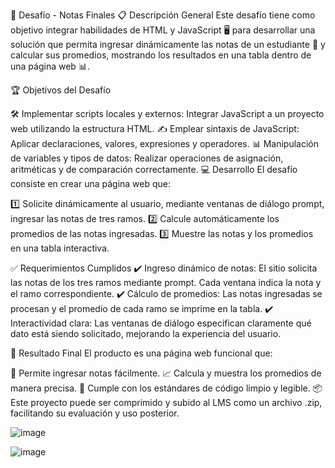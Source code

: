 🎯 Desafío - Notas Finales
📋 Descripción General
Este desafío tiene como objetivo integrar habilidades de HTML y JavaScript 🖥️ para desarrollar una solución que permita ingresar dinámicamente las notas de un estudiante 📝 y calcular sus promedios, mostrando los resultados en una tabla dentro de una página web 📊.

🏆 Objetivos del Desafío

🛠️ Implementar scripts locales y externos: Integrar JavaScript a un proyecto web utilizando la estructura HTML.
✍️ Emplear sintaxis de JavaScript: Aplicar declaraciones, valores, expresiones y operadores.
📊 Manipulación de variables y tipos de datos: Realizar operaciones de asignación, aritméticas y de comparación correctamente.
💻 Desarrollo
El desafío consiste en crear una página web que:

1️⃣ Solicite dinámicamente al usuario, mediante ventanas de diálogo prompt, ingresar las notas de tres ramos.
2️⃣ Calcule automáticamente los promedios de las notas ingresadas.
3️⃣ Muestre las notas y los promedios en una tabla interactiva.

✅ Requerimientos Cumplidos
✔️ Ingreso dinámico de notas: El sitio solicita las notas de los tres ramos mediante prompt. Cada ventana indica la nota y el ramo correspondiente.
✔️ Cálculo de promedios: Las notas ingresadas se procesan y el promedio de cada ramo se imprime en la tabla.
✔️ Interactividad clara: Las ventanas de diálogo especifican claramente qué dato está siendo solicitado, mejorando la experiencia del usuario. 

🏁 Resultado Final
El producto es una página web funcional que:

🤝 Permite ingresar notas fácilmente.
📈 Calcula y muestra los promedios de manera precisa.
🧹 Cumple con los estándares de código limpio y legible.
📦 Este proyecto puede ser comprimido y subido al LMS como un archivo .zip, facilitando su evaluación y uso posterior.

![image](https://github.com/user-attachments/assets/2874646d-7f7f-4972-8dc2-776a7d464613) 

![image](https://github.com/user-attachments/assets/09f505e7-a34e-4ea8-b8e2-6807ecb1c252)

